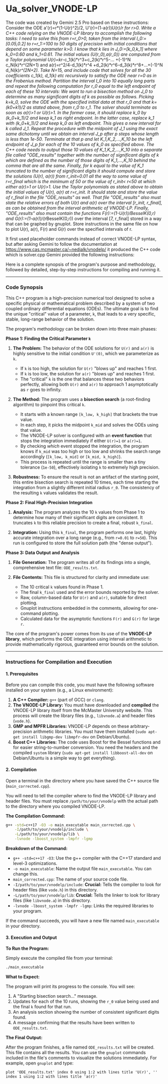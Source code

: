 # Ua_solver_VNODE-LP
The code was created by Gemini 2.5 Pro based on these instructions:
Consider the ODE a'(r)=r*(1-U(r)^2)/2, U'(r)=(1-a(r))*U(r)/r for r>0. Write a C++ code relying on the VNODE-LP library to accomplish the following tasks: I need to solve this from r=r_0>0, taken from the interval I_0:=[0.05,0.2]  to r=r_1:=100 to 50 digits of precision with initial conditions that depend on some parameter k>0. I know that k lies in J_0:=[k_0,k_1] where k_0=0.60 and k_1=0.61. The initial values (U(r_0),a(r_0)) are computed from a Taylor polynomial U(r)=k*r-c_1(k)*r^3+c_2(k)*r^5-... +(-1)^N c_N(k)*r^(2N+1) and a(r)=r^2/4-d_1(k)*r^4 +d_2(k)*r^6-d_3(k)*r^8+...+(-1)^N d_N(k)*r^(2N+2). Take N=15, and include code that solves for all the 30 coefficients c_1(k), d_1(k) etc recursively to satisfy the ODE near r=0 as in the Frobenius method. Partition  the interval I_0 into 10 equally long parts and repeat the following computation for r_0 equal to the left endpoint of each of these 10 intervals: We want to run a bisection method on J_0 to determine as many significant digits of k as possible as follows. Picking k=k_0, solve the ODE with the specified initial data at that r_0 and that k=(k0+k1)/2 as stated above, from r_0 to r_1.  The solver should terminate as soon as a(r)>1 or U(r)>1. In the former case, it should replace k_0 by (k_0+k_1)/2 and keep k_1 as right endpoint. In the latter case, replace k_1 with (k_0+k_1)/2 and keep k_0 as left endpoint. This gives a new interval for k called J_1. Repeat the procedure with the midpoint of J_1 using the exact same dichotomy until we obtain an interval J_p after p steps whose length is less than 1e-50. Terminate at that p and let K_1,K_2,...,K_10 be the left endpoint of J_p for each of the 10 values of k_0 as specified above. The C++ code needs to output those 10 values of K_1,K_2,...,K_10 into a separate file called "ODE_results" together with the number of significant digits of k which are defined as the number of those digits of K_1,...,K_10 behind the comma that are all the same.   Finally, for k equal to the value of K_1 truncated to the number of significant digits it should compute and store the solutions (U(r), a(r))  from r_init=0.01 all the way to  some value of r=r_final which is the minimum of 50 or the value of r_init< r<50 at which either  a(r)>1 or U(r)>1. Use the Taylor polynomials as stated above to obtain the initial values of U(r), a(r) at r=r_init. It should state and store the value of r_final in the file "ODE_results" as well. That file "ODE_results"  also must state the relative errors of both U(r) and a(r) over the interval [r_init, r_final], as can be obtained from the interval arithmetic of VNODE-LP. Finally, "ODE_results"  also must  contain the functions F(r):=(1-U(r))/BesselK(0,r) and G(r):=(1-a(r))/(r*BesselK(0,r)) over the interval [7, r_final] stored in a way that can be graphed by gnuplot. Store instructions in the same file on how to plot U(r), a(r), F(r) and G(r) over the specified intervals of r. 

It first used placeholder commands instead of correct VNODE-LP syntax, but after asking Gemini to follow the documentation at https://www.cas.mcmaster.ca/~nedialk/vnodelp/   it produced the C++ code which is solver.cpp
Gemini provided the following instructions:

 Here is a complete synopsis of the program's purpose and methodology, followed by detailed, step-by-step instructions for compiling and running it.

---

### Code Synopsis

This C++ program is a high-precision numerical tool designed to solve a specific physical or mathematical problem described by a system of two coupled ordinary differential equations (ODEs). The ultimate goal is to find the unique "critical" value of a parameter, `k`, that leads to a very specific, stable, long-range behavior of the solution.

The program's methodology can be broken down into three main phases:

**Phase 1: Finding the Critical Parameter `k`**

1.  **The Problem:** The behavior of the ODE solutions for `U(r)` and `a(r)` is highly sensitive to the initial condition `U'(0)`, which we parameterize as `k`.
    *   If `k` is too high, the solution for `U(r)` "blows up" and reaches 1 first.
    *   If `k` is too low, the solution for `a(r)` "blows up" and reaches 1 first.
    *   The "critical" `k` is the one that balances these two behaviors perfectly, allowing both `U(r)` and `a(r)` to approach 1 asymptotically as `r` goes to infinity.

2.  **The Method:** The program uses a **bisection search** (a root-finding algorithm) to pinpoint this critical `k`.
    *   It starts with a known range `[k_low, k_high]` that brackets the true value.
    *   In each step, it picks the midpoint `k_mid` and solves the ODEs using that value.
    *   The VNODE-LP solver is configured with an **event function** that stops the integration immediately if either `U(r)=1` or `a(r)=1`.
    *   By checking *which* event stopped the integration, the program knows if `k_mid` was too high or too low and shrinks the search range accordingly (`[k_low, k_mid]` or `[k_mid, k_high]`).
    *   This process is repeated until the range is smaller than a tiny tolerance (`1e-50`), effectively isolating `k` to extremely high precision.

3.  **Robustness:** To ensure the result is not an artifact of the starting point, this entire bisection search is repeated 10 times, each time starting the integration from a slightly different initial radius `r_0`. The consistency of the resulting `k` values validates the result.

**Phase 2: Final High-Precision Integration**

1.  **Analysis:** The program analyzes the 10 `k` values from Phase 1 to determine how many of their significant digits are consistent. It truncates `k` to this reliable precision to create a final, robust `k_final`.

2.  **Integration:** Using this `k_final`, the program performs one last, highly accurate integration over a long range (e.g., from `r=0.01` to `r=50`). This run is configured to store the full solution path (the "dense output").

**Phase 3: Data Output and Analysis**

1.  **File Generation:** The program writes all of its findings into a single, comprehensive text file: `ODE_results.txt`.

2.  **File Contents:** This file is structured for clarity and immediate use:
    *   The 10 critical `k` values found in Phase 1.
    *   The final `k_final` used and the error bounds reported by the solver.
    *   Raw, column-based data for `U(r)` and `a(r)`, suitable for direct plotting.
    *   Gnuplot instructions embedded in the comments, allowing for one-command plotting.
    *   Calculated data for the asymptotic functions `F(r)` and `G(r)` for large `r`.

The core of the program's power comes from its use of the **VNODE-LP library**, which performs the ODE integration using interval arithmetic to provide mathematically rigorous, guaranteed error bounds on the solution.

---

### Instructions for Compilation and Execution

#### 1. Prerequisites

Before you can compile this code, you must have the following software installed on your system (e.g., a Linux environment):

1.  **A C++ Compiler:** `g++` (part of GCC) or `clang`.
2.  **The VNODE-LP Library:** You must have downloaded and **compiled** the VNODE-LP library itself from the McMaster University website. This process will create the library files (e.g., `libvnode.a`) and header files (`vode.h`).
3.  **GMP and MPFR Libraries:** VNODE-LP depends on these arbitrary-precision arithmetic libraries. You must have them installed (`sudo apt-get install libgmp-dev libmpfr-dev` on Debian/Ubuntu).
4.  **Boost C++ Libraries:** The code uses Boost for the Bessel functions and for easier string-to-number conversion. You need the headers and the compiled `system` library (`sudo apt-get install libboost-all-dev` on Debian/Ubuntu is a simple way to get everything).

#### 2. Compilation

Open a terminal in the directory where you have saved the C++ source file (`main_corrected.cpp`).

You will need to tell the compiler where to find the VNODE-LP library and header files. You must replace `/path/to/your/vnodelp` with the actual path to the directory where you compiled VNODE-LP.

**The Compilation Command:**

```bash
g++ -std=c++17 -O3 -o main_executable main_corrected.cpp \
    -I/path/to/your/vnodelp/include \
    -L/path/to/your/vnodelp/lib \
    -lvnode -lboost_system -lmpfr -lgmp
```

**Breakdown of the Command:**

*   `g++ -std=c++17 -O3`: Use the g++ compiler with the C++17 standard and level-3 optimizations.
*   `-o main_executable`: Name the output file `main_executable`. You can change this.
*   `main_corrected.cpp`: The name of your source code file.
*   `-I/path/to/your/vnodelp/include`: **Crucial:** Tells the compiler to look for header files (like `vode.h`) in this directory.
*   `-L/path/to/your/vnodelp/lib`: **Crucial:** Tells the linker to look for library files (like `libvnode.a`) in this directory.
*   `-lvnode -lboost_system -lmpfr -lgmp`: Links the required libraries to your program.

If the command succeeds, you will have a new file named `main_executable` in your directory.

#### 3. Execution and Output

**To Run the Program:**

Simply execute the compiled file from your terminal:

```bash
./main_executable
```

**What to Expect:**

The program will print its progress to the console. You will see:
1.  A "Starting bisection search..." message.
2.  Updates for each of the 10 runs, showing the `r_0` value being used and the final `k` found for that run.
3.  An analysis section showing the number of consistent significant digits found.
4.  A message confirming that the results have been written to `ODE_results.txt`.

**The Final Output:**

After the program finishes, a file named `ODE_results.txt` will be created. This file contains all the results. You can use the `gnuplot` commands included in the file's comments to visualize the solutions immediately. For example, open `gnuplot` and type:

```gnuplot
plot 'ODE_results.txt' index 0 using 1:2 with lines title 'U(r)', '' index 1 using 1:2 with lines title 'a(r)'
```
